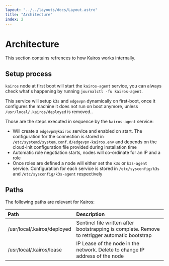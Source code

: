 ```yaml
---
layout: "../../layouts/docs/Layout.astro"
title: "Architecture"
index: 2
---
```


# Architecture

This section contains refrences to how Kairos works internally.

## Setup process

`kairos` node at first boot will start the `kairos-agent` service, you can always check what's happening by running `journalctl -fu kairos-agent`.

This service will setup `k3s` and `edgevpn` dynamically on first-boot, once it configures the machine it does not run on boot anymore, unless `/usr/local/.kairos/deployed` is removed..

Those are the steps executed in sequence by the `kairos-agent` service:

- Will create a `edgevpn@kairos` service and enabled on start. The configuration for the connection is stored in `/etc/systemd/system.conf.d/edgevpn-kairos.env` and depends on the cloud-init configuration file provided during installation time
- Automatic role negotiation starts, nodes will co-ordinate for an IP and a role
- Once roles are defined a node will either set the `k3s` or `k3s-agent` service. Configuration for each service is stored in `/etc/sysconfig/k3s` and `/etc/sysconfig/k3s-agent` respectively

## Paths

The following paths are relevant for Kairos:

| Path                        | Description                                                                                    |
| :-------------------------- | :--------------------------------------------------------------------------------------------- |
| /usr/local/.kairos/deployed | Sentinel file written after bootstrapping is complete. Remove to retrigger automatic bootstrap |
| /usr/local/.kairos/lease    | IP Lease of the node in the network. Delete to change IP address of the node                   |
